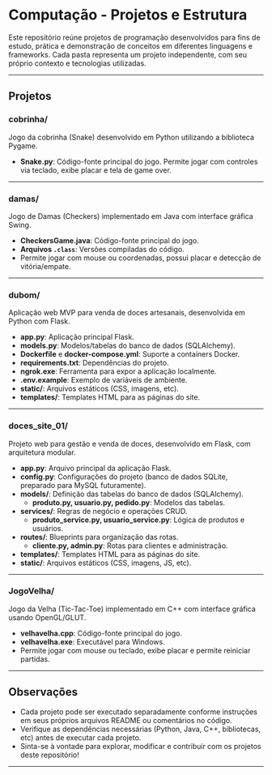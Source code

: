 # Computação - Projetos e Estrutura

Este repositório reúne projetos de programação desenvolvidos para fins de estudo, prática e demonstração de conceitos em diferentes linguagens e frameworks. Cada pasta representa um projeto independente, com seu próprio contexto e tecnologias utilizadas.

---

## Projetos

### **cobrinha/**
Jogo da cobrinha (Snake) desenvolvido em Python utilizando a biblioteca Pygame.

- **Snake.py**: Código-fonte principal do jogo. Permite jogar com controles via teclado, exibe placar e tela de game over.

---

### **damas/**
Jogo de Damas (Checkers) implementado em Java com interface gráfica Swing.

- **CheckersGame.java**: Código-fonte principal do jogo.
- **Arquivos `.class`**: Versões compiladas do código.
- Permite jogar com mouse ou coordenadas, possui placar e detecção de vitória/empate.

---

### **dubom/**
Aplicação web MVP para venda de doces artesanais, desenvolvida em Python com Flask.

- **app.py**: Aplicação principal Flask.
- **models.py**: Modelos/tabelas do banco de dados (SQLAlchemy).
- **Dockerfile** e **docker-compose.yml**: Suporte a containers Docker.
- **requirements.txt**: Dependências do projeto.
- **ngrok.exe**: Ferramenta para expor a aplicação localmente.
- **.env.example**: Exemplo de variáveis de ambiente.
- **static/**: Arquivos estáticos (CSS, imagens, etc).
- **templates/**: Templates HTML para as páginas do site.

---

### **doces_site_01/**
Projeto web para gestão e venda de doces, desenvolvido em Flask, com arquitetura modular.

- **app.py**: Arquivo principal da aplicação Flask.
- **config.py**: Configurações do projeto (banco de dados SQLite, preparado para MySQL futuramente).
- **models/**: Definição das tabelas do banco de dados (SQLAlchemy).
  - **produto.py, usuario.py, pedido.py**: Modelos das tabelas.
- **services/**: Regras de negócio e operações CRUD.
  - **produto_service.py, usuario_service.py**: Lógica de produtos e usuários.
- **routes/**: Blueprints para organização das rotas.
  - **cliente.py, admin.py**: Rotas para clientes e administração.
- **templates/**: Templates HTML para as páginas do site.
- **static/**: Arquivos estáticos (CSS, imagens, JS, etc).

---

### **JogoVelha/**
Jogo da Velha (Tic-Tac-Toe) implementado em C++ com interface gráfica usando OpenGL/GLUT.

- **velhavelha.cpp**: Código-fonte principal do jogo.
- **velhavelha.exe**: Executável para Windows.
- Permite jogar com mouse ou teclado, exibe placar e permite reiniciar partidas.

---

## Observações

- Cada projeto pode ser executado separadamente conforme instruções em seus próprios arquivos README ou comentários no código.
- Verifique as dependências necessárias (Python, Java, C++, bibliotecas, etc) antes de executar cada projeto.
- Sinta-se à vontade para explorar, modificar e contribuir com os projetos deste repositório!

---